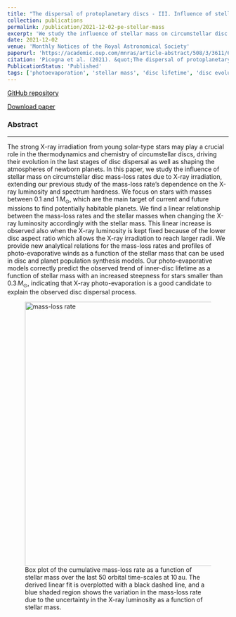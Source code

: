 ```yaml
---
title: "The dispersal of protoplanetary discs - III. Influence of stellar mass on disc photoevaporation"
collection: publications
permalink: /publication/2021-12-02-pe-stellar-mass
excerpt: 'We study the influence of stellar mass on circumstellar disc mass-loss rates due to internal X-ray irradiation. We find a linear relationship between stellar mass and mass-loss rates, and provide analytical relations. Out models correctly predict the observed trend of inner-disc lifetime as a function of stellar mass.'
date: 2021-12-02
venue: 'Monthly Notices of the Royal Astronomical Society'
paperurl: 'https://academic.oup.com/mnras/article-abstract/508/3/3611/6385760'
citation: 'Picogna et al. (2021). &quot;The dispersal of protoplanetary discs - III. Influence of stellar mass on disc photoevaporation.&quot; <i>Monthly Notices of the Royal Astronomical Society</i>. 508, 3.'
PublicationStatus: 'Published'
tags: ['photoevaporation', 'stellar mass', 'disc lifetime', 'disc evolution']
---
```

<i class="fab fa-fw fa-github" aria-hidden="true"></i> <a href="https://github.com/GiovanniPicogna/disc-photoevaporation-stellar-mass" style="color : black;">GitHub repository </a>

<i class="fas fa-file-pdf" aria-hidden="true"></i> <a href="http://GiovanniPicogna.github.io/files/pe-stellar-mass.pdf" style="color : black;">Download paper </a>

### Abstract
---
The strong X-ray irradiation from young solar-type stars may play a crucial role in the thermodynamics and chemistry of circumstellar discs, driving their evolution in the last stages of disc dispersal as well as shaping the atmospheres of newborn planets. In this paper, we study the influence of stellar mass on circumstellar disc mass-loss rates due to X-ray irradiation, extending our previous study of the mass-loss rate’s dependence on the X-ray luminosity and spectrum hardness. We focus on stars with masses between $0.1$ and $1$ $M_\odot$, which are the main target of current and future missions to find potentially habitable planets. We find a linear relationship between the mass-loss rates and the stellar masses when changing the X-ray luminosity accordingly with the stellar mass. This linear increase is observed also when the X-ray luminosity is kept fixed because of the lower disc aspect ratio which allows the X-ray irradiation to reach larger radii. We provide new analytical relations for the mass-loss rates and profiles of photo-evaporative winds as a function of the stellar mass that can be used in disc and planet population synthesis models. Our photo-evaporative models correctly predict the observed trend of inner-disc lifetime as a function of stellar mass with an increased steepness for stars smaller than $0.3$ $M_\odot$, indicating that X-ray photo-evaporation is a good candidate to explain the observed disc dispersal process.

<figure>
  <img src="http://GiovanniPicogna.github.io/images/pe-stellar-mass.png" alt="mass-loss rate" width="600"/>
  <figcaption>Box plot of the cumulative mass-loss rate as a function of stellar mass over the last 50 orbital time-scales at 10 au. The derived linear fit is overplotted with a black dashed line, and a blue shaded region shows the variation in the mass-loss rate due to the uncertainty in the X-ray luminosity as a function of stellar mass.</figcaption>
</figure>
